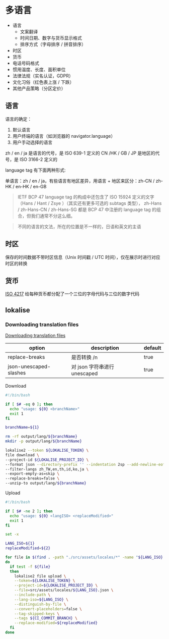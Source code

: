 # 多语言

- 语言
  - 文案翻译
  - 时间日期、数字与货币显示格式
  - 排序方式（字母排序 / 拼音排序）
- 时区
- 货币
- 电话号码格式
- 惯用温度、长度、面积单位
- 法律法规（实名认证，GDPR）
- 文化习俗（红色表上涨 / 下跌）
- 其他产品策略（分区定价）

## 语言

语言的确定：

1. 默认语言
2. 用户终端的语言（如浏览器的 navigator.language）
3. 用户手动选择的语言

zh / en / ja 是语言的代号，是 ISO 639-1 定义的
CN /HK / GB / JP 是地区的代号，是 ISO 3166-2 定义的

language tag 有下面两种形式:

单语言：zh / en / ja，有些语言有地区差异，用语言 + 地区来区分：zh-CN / zh-HK / en-HK / en-GB

> IETF BCP 47 language tag 的构成中还包含了 ISO 15924 定义的文字（Hans / Hant / Zsye ）（其实还有更多可选的 subtags 类型）， zh-Hans / zh-Hans-CN / zh-Hans-SG 都是 BCP 47 中注册的 language tag 的组合，但我们通常不分这么细。

> 不同的语言的文法，所在的位置是不一样的，日语和英文的主语

## 时区

保存的时间数据不带时区信息（Unix 时间戳 / UTC 时间），仅在展示时进行对应时区的转换

## 货币

[ISO 4217](https://zh.wikipedia.org/wiki/ISO_4217) 给每种货币都分配了一个三位的字母代码与三位的数字代码

## lokalise

### Downloading translation files

[Downloading translation files](https://docs.lokalise.com/en/articles/3150682-downloading-translation-files#options)

| option                 | description                  | default |
| ---------------------- | ---------------------------- | ------- |
| replace-breaks         | 是否转换 /n                  | true    |
| json-unescaped-slashes | 对 json 字符串进行 unescaped | true    |

Download

```sh
#!/bin/bash

if [ $# -eq 0 ]; then
  echo "usage: ${0} <branchName>"
  exit 1
fi

branchName=${1}

rm -rf output/lang/${branchName}
mkdir -p output/lang/${branchName}

lokalise2 --token ${LOKALISE_TOKEN} \
file download \
--project-id ${LOKALISE_PROJECT_ID} \
--format json --directory-prefix '' --indentation 2sp --add-newline-eof --json-unescaped-slashes \
--filter-langs zh_TW,en,th,id,ko,ja \
--export-empty-as=skip \
--replace-breaks=false \
--unzip-to output/lang/${branchName}
```

Upload

```sh
#!/bin/bash

if [ $# -ne 2 ]; then
  echo "usage: ${0} <langISO> <replaceModified>"
  exit 1
fi

set -x

LANG_ISO=${1}
replaceModified=${2}

for file in $(find . -path "./src/assets/locales/*" -name "${LANG_ISO}.json")
do
  if test -f ${file}
  then
    lokalise2 file upload \
    --token=${LOKALISE_TOKEN} \
    --project-id=${LOKALISE_PROJECT_ID} \
    --file=src/assets/locales/${LANG_ISO}.json \
    --include-path \
    --lang-iso=${LANG_ISO} \
    --distinguish-by-file \
    --convert-placeholders=false \
    --tag-skipped-keys \
    --tags ${CI_COMMIT_BRANCH} \
    --replace-modified=${replaceModified}
  fi
done
```
